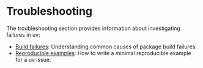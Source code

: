 # Troubleshooting

The troubleshooting section provides information about investigating failures in uv:

- [Build failures](./build-failures.md): Understanding common causes of package build failures.
- [Reproducible examples](./reproducible-examples.md): How to write a minimal reproducible example
  for a uv issue.
